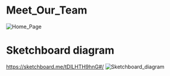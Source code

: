 # Meet_Our_Team
![Home_Page](https://user-images.githubusercontent.com/85176043/180051054-446884ac-3d09-44c6-b8c9-079b0c00b227.jpg)

# Sketchboard diagram
https://sketchboard.me/tDlLHTH9hnG#/
![Sketchboard_diagram](https://user-images.githubusercontent.com/85176043/180077325-5410ea5b-a8d3-47ff-9fad-e1545ff187aa.jpg)

